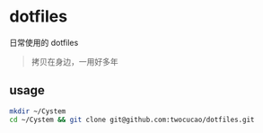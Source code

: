 # dotfiles

日常使用的 dotfiles

> 拷贝在身边，一用好多年

## usage

```bash
mkdir ~/Cystem
cd ~/Cystem && git clone git@github.com:twocucao/dotfiles.git

```


